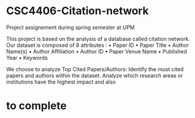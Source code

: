 # CSC4406-Citation-network
Project assignement during spring semester at UPM


This project is based on the analysis of a database called citation network.
Our dataset is composed of 8 attributes :
•	Paper ID
•	Paper Title
•	Author Name(s)
•	Author Affiliation
•	Author ID
•	Paper Venue Name
•	Published Year
•	Keywords

We choose to analyze 
Top Cited Papers/Authors: Identify the most cited papers and authors within the dataset. Analyze which research areas or institutions have the highest impact and also 
# to complete
